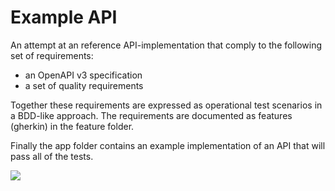 # Example API
An attempt at an reference API-implementation that comply to the following set of requirements:
- an OpenAPI v3 specification
- a set of quality requirements

Together these requirements are expressed as operational test scenarios in a BDD-like approach. The requirements are documented as features (gherkin) in the feature folder.

Finally the app folder contains an example implementation of an API that will pass all of the tests.

<img src='https://g.gravizo.com/svg?
  digraph G {
  OpenAPI -> Tests;
  Quality -> Tests;
  Tests -> API [label=" BDD-style"];
  }
'/>
